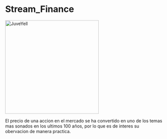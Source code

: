 # Stream_Finance

<img src="https://media.gettyimages.com/videos/stock-market-bar-graph-trading-video-id1026933968?s=640x640" alt="JuveYell" width="300px">

El precio de una accion en el mercado se ha convertido en uno de los temas mas sonados en los ultimos 100 años, por lo que es de interes su obervacion de manera practica.
